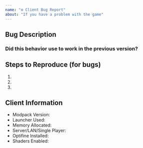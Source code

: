 ```yaml
---
name: "⚙ Client Bug Report"
about: "If you have a problem with the game"
---
```


<!--=
Please ensure that you fill in all the required information needed as specified by the template below. Enter text following any "<!-- ✏\-\-\>" in the template below.
NOTE: If you have other mods installed or you have changed versions; please revert to a clean install and test again with a crash/bug before posting.
=-->


## Bug Description
<!--📝 A clear and concise description of the problem-->
<!--✏-->


### Did this behavior use to work in the previous version?
<!--📝 Yes, the previous version in which this bug was not present was:-->
<!--✏-->


## Steps to Reproduce (for bugs)
<!--📝 A video, screenshots or a set of steps to reproduce-->
<!--✏-->
1.
2.
3.


## Client Information
* Modpack Version:<!--✏-->
* Launcher Used:<!--✏-->
* Memory Allocated:<!--✏-->
* Server/LAN/Single Player:<!--✏-->
* Optifine Installed:<!--✏-->
* Shaders Enabled:<!--✏-->
